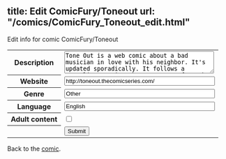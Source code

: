title: Edit ComicFury/Toneout
url: "/comics/ComicFury_Toneout_edit.html"
---
Edit info for comic ComicFury/Toneout

<form name="comic" action="http://gaepostmail.appspot.com/comic/" method="post">
<table class="comicinfo">
<tr>
<th>Description</th><td><textarea name="description" cols="40" rows="3">Tone Out is a web comic about a bad musician in love with his neighbor. It's updated sporadically. It follows a storyline, so it's best to start from the first strip.</textarea></td>
</tr>
<tr>
<th>Website</th><td><input type="text" name="url" value="http://toneout.thecomicseries.com/" size="40"/></td>
</tr>
<tr>
<th>Genre</th><td><input type="text" name="genre" value="Other" size="40"/></td>
</tr>
<tr>
<th>Language</th><td><input type="text" name="language" value="English" size="40"/></td>
</tr>
<tr>
<th>Adult content</th><td><input type="checkbox" name="adult" value="adult" /></td>
</tr>
<tr>
<th></th><td>
<input type="hidden" name="comic" value="ComicFury_Toneout" />
<input type="submit" name="submit" value="Submit" />
</td>
</tr>
</table>
</form>

Back to the [comic](ComicFury_Toneout.html).
